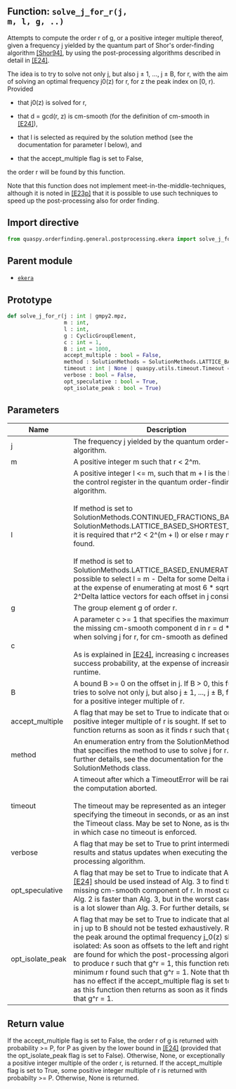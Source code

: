 ## Function: <code>solve\_j\_for\_r(j, m, l, g, ..)</code>
Attempts to compute the order r of g, or a positive integer multiple thereof, given a frequency j yielded by the quantum part of Shor's order-finding algorithm [[Shor94]](https://doi.org/10.1109/SFCS.1994.365700), by using the post-processing algorithms described in detail in [[E24]](https://doi.org/10.1145/3655026).

The idea is to try to solve not only j, but also j ± 1, ..., j ± B, for r, with the aim of solving an optimal frequency j0(z) for r, for z the peak index on [0, r). Provided

- that j0(z) is solved for r,

- that d = gcd(r, z) is cm-smooth (for the definition of cm-smooth in [[E24]](https://doi.org/10.1145/3655026)),

- that l is selected as required by the solution method (see the documentation for parameter l below), and

- that the accept_multiple flag is set to False,

the order r will be found by this function.

Note that this function does not implement meet-in-the-middle-techniques, although it is noted in [[E23p]](https://doi.org/10.48550/arXiv.2309.01754) that it is possible to use such techniques to speed up the post-processing also for order finding.

## Import directive
```python
from quaspy.orderfinding.general.postprocessing.ekera import solve_j_for_r
```

## Parent module
- [<code>ekera</code>](README.md)

## Prototype
```python
def solve_j_for_r(j : int | gmpy2.mpz,
                  m : int,
                  l : int,
                  g : CyclicGroupElement,
                  c : int = 1,
                  B : int = 1000,
                  accept_multiple : bool = False,
                  method : SolutionMethods = SolutionMethods.LATTICE_BASED_SHORTEST_VECTOR,
                  timeout : int | None | quaspy.utils.timeout.Timeout = None,
                  verbose : bool = False,
                  opt_speculative : bool = True,
                  opt_isolate_peak : bool = True)
```

## Parameters
| <b>Name</b> | <b>Description</b> |
| ----------- | ------------------ |
| j | The frequency j yielded by the quantum order-finding algorithm. |
| m | A positive integer m such that r < 2^m. |
| l | A positive integer l <= m, such that m + l is the length of the control register in the quantum order-finding algorithm.<br><br>If method is set to SolutionMethods.CONTINUED_FRACTIONS_BASED or SolutionMethods.LATTICE_BASED_SHORTEST_VECTOR, it is required that r^2 < 2^(m + l) or else r may not be found.<br><br>If method is set to SolutionMethods.LATTICE_BASED_ENUMERATE, it is possible to select l = m - Delta for some Delta in [0, m), at the expense of enumerating at most 6 * sqrt(3) * 2^Delta lattice vectors for each offset in j considered. |
| g | The group element g of order r. |
| c | A parameter c >= 1 that specifies the maximum size of the missing cm-smooth component d in r = d * r_tilde when solving j for r, for cm-smooth as defined in [[E24]](https://doi.org/10.1145/3655026).<br><br>As is explained in [[E24]](https://doi.org/10.1145/3655026), increasing c increases the success probability, at the expense of increasing the runtime. |
| B | A bound B >= 0 on the offset in j. If B > 0, this function tries to solve not only j, but also j ± 1, ..., j ± B, for r, or for a positive integer multiple of r. |
| accept_multiple | A flag that may be set to True to indicate that only a positive integer multiple of r is sought. If set to True, this function returns as soon as it finds r such that g^r = 1. |
| method | An enumeration entry from the SolutionMethods class that specifies the method to use to solve j for r. For further details, see the documentation for the SolutionMethods class. |
| timeout | A timeout after which a TimeoutError will be raised and the computation aborted.<br><br>The timeout may be represented as an integer specifying the timeout in seconds, or as an instance of the Timeout class. May be set to None, as is the default, in which case no timeout is enforced. |
| verbose | A flag that may be set to True to print intermediary results and status updates when executing the post-processing algorithm. |
| opt_speculative | A flag that may be set to True to indicate that Alg. 2 in [[E24]](https://doi.org/10.1145/3655026) should be used instead of Alg. 3 to find the missing cm-smooth component of r. In most cases, Alg. 2 is faster than Alg. 3, but in the worst case Alg. 2 is a lot slower than Alg. 3. For further details, see [[E24]](https://doi.org/10.1145/3655026). |
| opt_isolate_peak | A flag that may be set to True to indicate that all offsets in j up to B should not be tested exhaustively. Rather, the peak around the optimal frequency j_0(z) should be isolated: As soon as offsets to the left and right of j_0(z) are found for which the post-processing algorithm fails to produce r such that g^r = 1, this function returns the minimum r found such that g^r = 1. Note that this flag has no effect if the accept_multiple flag is set to True, as this function then returns as soon as it finds r such that g^r = 1. |

## Return value
If the accept_multiple flag is set to False, the order r of g is returned with probability >= P, for P as given by the lower bound in [[E24]](https://doi.org/10.1145/3655026) (provided that the opt_isolate_peak flag is set to False). Otherwise, None, or exceptionally a positive integer multiple of the order r, is returned. If the accept_multiple flag is set to True, some positive integer multiple of r is returned with probabilty >= P. Otherwise, None is returned.

